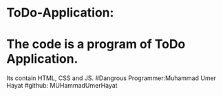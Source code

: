 # ToDo-Application:
# The code is a program of ToDo Application.
Its contain HTML, CSS and JS.
#Dangrous Programmer:Muhammad Umer Hayat
 #github: MUHammadUmerHayat 


